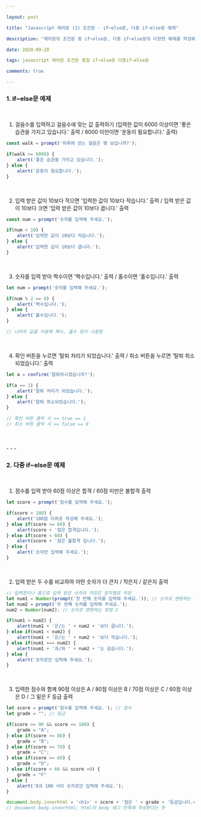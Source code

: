 ```yaml
---

layout: post

title: "Javascript 제어문 (1) 조건문 - if~else문, 다중 if~else문 예제"

description: "제어문의 조건문 중 if~else문, 다중 if~else문의 다양한 예제를 작성해 보자"

date: 2020-09-20

tags: javascript 제어문 조건문 중첩 if~else문 다중if~else문

comments: true

---
```


### **1. if~else문 예제**
<br/>

1) 걸음수를 입력하고 걸음수에 맞는 값 출력하기 (입력한 값이 6000 이상이면 '좋은 습관을 가지고 있습니다.' 출력 / 6000 미만이면 '운동이 필요합니다.' 출력)

```js
const walk = prompt('하루에 걷는 걸음은 몇 보입니까?');

if(walk >= 6000) {
	alert('좋은 습관을 가지고 있습니다.');
} else {
	alert('운동이 필요합니다.');
}
```

<br/>

2) 입력 받은 값이 10보다 작으면 '입력한 값이 10보다 작습니다.' 출력 / 입력 받은 값이 10보다 크면 '입력 받은 값이 10보다 큽니다.' 출력

```js
const num = prompt('숫자를 입력해 주세요.');

if(num < 10) {
	alert('입력한 값이 10보다 작습니다.');
} else {
	alert('입력한 값이 10보다 큽니다.');
}
```

<br/>

3) 숫자를 입력 받아 짝수이면 '짝수입니다.' 출력 / 홀수이면 '홀수입니다.' 출력

```js
let num = prompt('숫자를 입력해 주세요.');

if(num % 2 == 0) {
	alert('짝수입니다.');
} else {
	alert('홀수입니다.');
}

// 나머지 값을 이용해 짝수, 홀수 많이 사용함
```

<br/>

4) 확인 버튼을 누르면 '탈퇴 처리가 되었습니다.' 출력 / 취소 버튼을 누르면 '탈퇴 취소되었습니다.' 출력

```js
let a = confirm('탈퇴하시겠습니까?');

if(a == 1) {
	alert('탈퇴 처리가 되었습니다.');
} else {
	alert('탈퇴 취소되었습니다.');
}

// 확인 버튼 클릭 시 == true == 1
// 취소 버튼 클릭 시 == false == 0
```

<br/>
<br/>
- - -
<br/>

### **2. 다중 if~else문 예제**
<br/>

1) 점수를 입력 받아 60점 이상은 합격 / 60점 미만은 불합격 출력

```js
let score = prompt('점수를 입력해 주세요.');

if(score > 100) {
	alert('100점 이하로 작성해 주세요.');
} else if(score >= 60) {
	alert(score + '점은 합격입니다.');
} else if(score < 60) {
	alert(score + '점은 불합격 입니다.');
} else {
	alert('숫자만 입력해 주세요.');
}
```

<br/>

2) 입력 받은 두 수를 비교하여 어떤 숫자가 더 큰지 / 작은지 / 같은지 출력

```js
// 입력창이나 폼으로 입력 받은 숫자의 저장은 문자열로 저장
let num1 = Number(prompt('첫 번째 숫자를 입력해 주세요.')); // 숫자로 변환하는 방법 1
let num2 = prompt('두 번째 숫자를 입력해 주세요.');
num2 = Number(num2); // 숫자로 변환하는 방법 2

if(num1 > num2) {
	alert(num1 + '은/는 ' + num2 + '보다 큽니다.');
} else if(num1 < num2) {
	alert(num1 + '은/는 ' + num2 + '보다 작습니다.');
} else if(num1 === num2) {
	alert(num1 + '과/와 ' + num2 + '는 같습니다.');
} else {
	alert('숫자로만 입력해 주세요.');
}
```

<br/>

3) 입력한 점수와 함께 90점 이상은 A / 80점 이상은 B / 70점 이상은 C / 60점 이상은 D / 그 밑은 F 등급 출력

```js
let score = prompt('점수를 입력해 주세요.'); // 점수
let grade = ""; // 등급

if(score >= 90 && score <= 100) {
	grade = "A";
} else if(score >= 80) {
	grade = "B";
} else if(score >= 70) {
	grade = "C";
} else if(score >= 60) {
	grade = "D";
} else if(score < 60 && score >0) {
	grade = "F"
} else {
	alert('0과 100 사이 숫자로만 입력해 주세요.');
}

document.body.innerhtml = '<h1>' + score + '점은 ' + grade + '등급입니다.</h1>';
// document.body.innerhtml; html의 body 태그 안쪽에 작성한다는 뜻
```